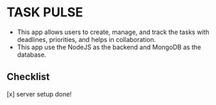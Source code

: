 # TASK PULSE

- This app allows users to create, manage, and track the tasks with deadlines, priorities, and helps in collaboration.
- This app use the NodeJS as the backend and MongoDB as the database.

## Checklist

[x] server setup done!
